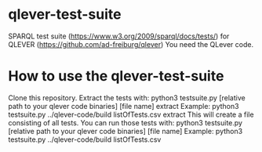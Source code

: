 # qlever-test-suite
SPARQL test suite (https://www.w3.org/2009/sparql/docs/tests/) for QLEVER (https://github.com/ad-freiburg/qlever) 
You need the QLever code.
# How to use the qlever-test-suite
Clone this repository.
Extract the tests with: python3 testsuite.py [relative path to your qlever code binaries] [file name] extract
Example: python3 testsuite.py ../qlever-code/build listOfTests.csv extract
This will create a file consisting of all tests.
You can run those tests with: python3 testsuite.py [relative path to your qlever code binaries] [file name]
Example: python3 testsuite.py ../qlever-code/build listOfTests.csv
